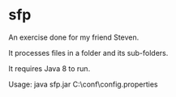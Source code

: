 # sfp
An exercise done for my friend Steven.

It processes files in a folder and its sub-folders.

It requires Java 8 to run.

Usage:
java sfp.jar C:\conf\config.properties

